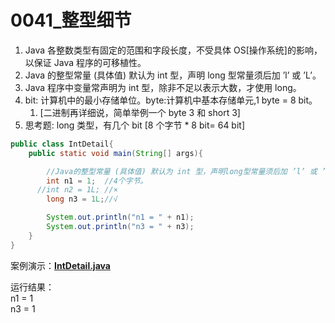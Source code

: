 # 0041\_整型细节

1. Java 各整数类型有固定的范围和字段长度，不受具体 OS[操作系统]的影响，以保证 Java 程序的可移植性。
2. Java 的整型常量 (具体值) 默认为 int 型，声明 long 型常量须后加 ’l’ 或 ’L’。
3. Java 程序中变量常声明为 int 型，除非不足以表示大数，才使用 long。
4. bit: 计算机中的最小存储单位。byte:计算机中基本存储单元,1 byte = 8 bit。
   1. [二进制再详细说，简单举例一个 byte 3 和 short 3]
5. 思考题: long 类型，有几个 bit [8 个字节 * 8 bit= 64 bit]

```java
public class IntDetail{
	public static void main(String[] args){

		//Java的整型常量 (具体值) 默认为 int 型，声明long型常量须后加 ’l’ 或 ’L’。
		int n1 = 1;  //4个字节。
	  //int n2 = 1L; //×
		long n3 = 1L;//√

		System.out.println("n1 = " + n1);
		System.out.println("n3 = " + n3);
	}
}
```

案例演示：**[IntDetail.java](https://github.com/ZZHow1024/Notes_on_the_Course_of_Han_Shunping_Gradually_Learning_Java/blob/main/Chapter03_%E5%8F%98%E9%87%8F/0041_%E6%95%B4%E5%9E%8B%E7%BB%86%E8%8A%82/IntDetail.java)**

运行结果：  
n1 = 1  
n3 = 1
